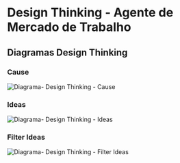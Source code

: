 # Design Thinking - Agente de Mercado de Trabalho

## Diagramas Design Thinking

### Cause
![Diagrama- Design Thinking - Cause]()
### Ideas
![Diagrama- Design Thinking - Ideas]()
### Filter Ideas
![Diagrama- Design Thinking - Filter Ideas]() 